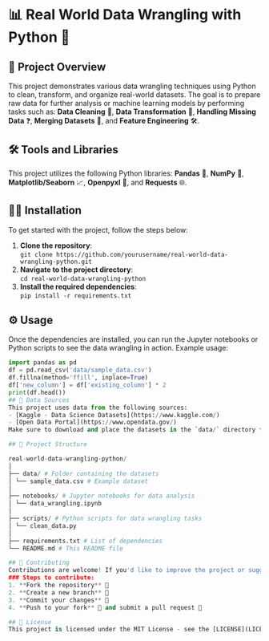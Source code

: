 # 📊 Real World Data Wrangling with Python 🐍

## 🚀 Project Overview
This project demonstrates various data wrangling techniques using Python to clean, transform, and organize real-world datasets. The goal is to prepare raw data for further analysis or machine learning models by performing tasks such as: **Data Cleaning** 🧹, **Data Transformation** 🔄, **Handling Missing Data** ❓, **Merging Datasets** 🔗, and **Feature Engineering** 🛠️.

## 🛠️ Tools and Libraries
This project utilizes the following Python libraries: **Pandas** 📂, **NumPy** 🔢, **Matplotlib/Seaborn** 📈, **Openpyxl** 📄, and **Requests** 🌐.

## 🧑‍💻 Installation
To get started with the project, follow the steps below:  
1. **Clone the repository**:  
   `git clone https://github.com/yourusername/real-world-data-wrangling-python.git`  
2. **Navigate to the project directory**:  
   `cd real-world-data-wrangling-python`  
3. **Install the required dependencies**:  
   `pip install -r requirements.txt`

## ⚙️ Usage
Once the dependencies are installed, you can run the Jupyter notebooks or Python scripts to see the data wrangling in action. Example usage:  
```python
import pandas as pd
df = pd.read_csv('data/sample_data.csv')
df.fillna(method='ffill', inplace=True)
df['new_column'] = df['existing_column'] * 2
print(df.head())
## 📂 Data Sources  
This project uses data from the following sources:  
- [Kaggle - Data Science Datasets](https://www.kaggle.com/)  
- [Open Data Portal](https://www.opendata.gov/)  
Make sure to download and place the datasets in the `data/` directory for the scripts to run properly.  

## 📁 Project Structure  

real-world-data-wrangling-python/
│
├── data/ # Folder containing the datasets
│ └── sample_data.csv # Example dataset
│
├── notebooks/ # Jupyter notebooks for data analysis
│ └── data_wrangling.ipynb
│
├── scripts/ # Python scripts for data wrangling tasks
│ └── clean_data.py
│
├── requirements.txt # List of dependencies
└── README.md # This README file

## 🤝 Contributing  
Contributions are welcome! If you'd like to improve the project or suggest a new feature, feel free to open an issue or submit a pull request.  
### Steps to contribute:  
1. **Fork the repository** 🍴  
2. **Create a new branch** 🌱  
3. **Commit your changes** 💾  
4. **Push to your fork** 🔼 and submit a pull request 🔁

## 📝 License  
This project is licensed under the MIT License - see the [LICENSE](LICENSE) file for details.
